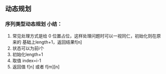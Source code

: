 ## 动态规划


### 序列类型动态规划 小结：
1. 常见处理方式是给 0 位置占位，这样处理问题时可以一视同仁，初始化则在原来的 基础上length+1，返回结果f[n]
2. 状态可以为前i个
3. 初始化length+1
4. 取值 index=i-1
5. 返回值 f[n] 或者 f[m][n]